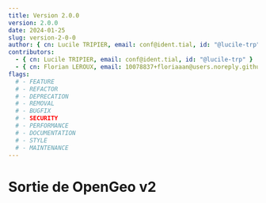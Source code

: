 ```yaml
---
title: Version 2.0.0
version: 2.0.0
date: 2024-01-25
slug: version-2-0-0
author: { cn: Lucile TRIPIER, email: conf@ident.tial, id: "@lucile-trp" }
contributors:
  - { cn: Lucile TRIPIER, email: conf@ident.tial, id: "@lucile-trp" }
  - { cn: Florian LEROUX, email: 10078837+floriaaan@users.noreply.github.com, id: "@floriaaan"}
flags:
  # - FEATURE
  # - REFACTOR
  # - DEPRECATION
  # - REMOVAL
  # - BUGFIX
  # - SECURITY
  # - PERFORMANCE
  # - DOCUMENTATION
  # - STYLE
  # - MAINTENANCE
---
```


# Sortie de OpenGeo v2
